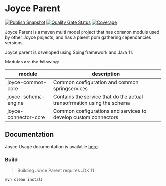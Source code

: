 # Joyce Parent

[![Publish Snapshot](https://github.com/sourcesense/joyce-parent/actions/workflows/master.yaml/badge.svg)](https://github.com/sourcesense/joyce-parent/actions/workflows/master.yaml) [![Quality Gate Status](https://sonarcloud.io/api/project_badges/measure?project=sourcesense_joyce-parent&metric=alert_status)](https://sonarcloud.io/dashboard?id=sourcesense_joyce-parent) [![Coverage](https://sonarcloud.io/api/project_badges/measure?project=sourcesense_joyce-parent&metric=coverage)](https://sonarcloud.io/dashboard?id=sourcesense_joyce-parent)


Joyce Parent is a maven multi model project that has common moduls used by other Joyce projects, and has a parent pom gathering dependancies versions.

Joyce parent is developed using Sping framework and Java 11.

Modules are the following:

| module              | description                                                             |
| ------------------- | ----------------------------------------------------------------------- |
| joyce-common-core    | Common configuration and common springservices                          |
| joyce-schema-engine  | Contains the service that do the actual transofrmation using the schema |
| joyce-connector-core | Common configurations and services to develop custom connectors         |


## Documentation

Joyce Usage documentation is available [here](https://sourcesense.github.io/joyce/docs/import-gateway).


### Build

> Building Joyce Parent requires JDK 11

```bash
mvn clean install
```

